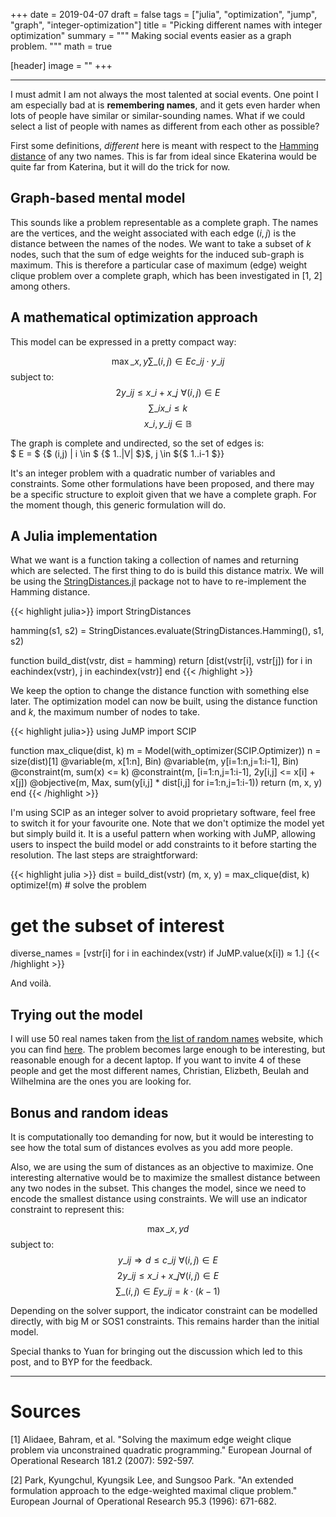 +++
date = 2019-04-07
draft = false
tags = ["julia", "optimization", "jump", "graph", "integer-optimization"]
title = "Picking different names with integer optimization"
summary = """
Making social events easier as a graph problem.
"""
math = true

[header]
image = ""
+++

--------

I must admit I am not always the most talented at social events.
One point I am especially bad at is **remembering names**, and it gets
even harder when lots of people have similar or similar-sounding names.
What if we could select a list of people with names as different from each
other as possible?  

First some definitions, *different* here is meant with respect to the
[Hamming distance](https://en.wikipedia.org/wiki/Hamming_distance) of any two names.
This is far from ideal since Ekaterina would be quite far from Katerina, but
it will do the trick for now.

## Graph-based mental model

This sounds like a problem representable as a complete graph.
The names are the vertices, and the weight associated with each edge $(i,j)$
is the distance between the names of the nodes. We want to take a subset
of $k$ nodes, such that the sum of edge weights for the induced sub-graph
is maximum. This is therefore a particular case of maximum (edge) weight clique
problem over a complete graph, which has been investigated in [1, 2] among others.

## A mathematical optimization approach

This model can be expressed in a pretty compact way:

$$ \max\_{x,y} \sum\_{(i,j)\in E} c\_{ij} \cdot y\_{ij} $$
subject to: $$ 2y\_{ij} \leq x\_i + x\_j \,\, \forall (i,j) \in E$$
$$ \sum\_{i} x\_i \leq k $$
$$x\_i, y\_{ij} \in \mathbb{B} $$

The graph is complete and undirected, so the set of edges is:  
$ E = $ {$ (i,j) | i \in $ {$ 1..|V| $}$, j \in ${$ 1..i-1 $}}  

It's an integer problem with a quadratic number of variables and constraints.
Some other formulations have been proposed, and there may be a specific structure
to exploit given that we have a complete graph.
For the moment though, this generic formulation will do.  

## A Julia implementation

What we want is a function taking a collection of names and returning which
are selected. The first thing to do is build this distance matrix.
We will be using the
[StringDistances.jl](https://github.com/matthieugomez/StringDistances.jl)
package not to have to re-implement the Hamming distance.

{{< highlight julia>}}
import StringDistances

hamming(s1, s2) = StringDistances.evaluate(StringDistances.Hamming(), s1, s2)

function build_dist(vstr, dist = hamming)
    return [dist(vstr[i], vstr[j]) for i in eachindex(vstr), j in eachindex(vstr)]
end
{{< /highlight >}}

We keep the option to change the distance function with something else later.
The optimization model can now be built, using the distance function and $k$,
the maximum number of nodes to take.

{{< highlight julia>}}
using JuMP
import SCIP

function max_clique(dist, k)
    m = Model(with_optimizer(SCIP.Optimizer))
    n = size(dist)[1]
    @variable(m, x[1:n], Bin)
    @variable(m, y[i=1:n,j=1:i-1], Bin)
    @constraint(m, sum(x) <= k)
    @constraint(m, [i=1:n,j=1:i-1], 2y[i,j] <= x[i] + x[j])
    @objective(m, Max, sum(y[i,j] * dist[i,j] for i=1:n,j=1:i-1))
    return (m, x, y)
end
{{< /highlight >}}

I'm using SCIP as an integer solver to avoid proprietary software,
feel free to switch it for your favourite one.
Note that we don't optimize the model yet but simply build it.
It is a useful pattern when working with JuMP, allowing users
to inspect the build model or add constraints to it before starting the resolution.
The last steps are straightforward:

{{< highlight julia >}}
dist = build_dist(vstr)
(m, x, y) = max_clique(dist, k)
optimize!(m) # solve the problem

# get the subset of interest
diverse_names = [vstr[i] for i in eachindex(vstr) if JuMP.value(x[i]) ≈ 1.]
{{< /highlight >}}

And voilà.

## Trying out the model

I will use 50 real names taken from
[the list of random names](http://listofrandomnames.com) website, which you
can find [here](/text/names.txt).
The problem becomes large enough to be interesting, but reasonable enough for
a decent laptop. If you want to invite 4 of these people and get the most
different names, Christian, Elizbeth, Beulah and Wilhelmina are the ones you
are looking for.  


## Bonus and random ideas

It is computationally too demanding for now, but it would be interesting
to see how the total sum of distances evolves as you add more people.  

Also, we are using the sum of distances as an objective to maximize.
One interesting alternative would be to maximize the smallest distance between
any two nodes in the subset. This changes the model, since we need to encode
the smallest distance using constraints. We will use an indicator constraint
to represent this:

$$\max\_{x,y} d $$
subject to:
$$ y\_{ij} \Rightarrow d \leq c\_{ij} \,\, \forall (i,j) \in E$$
$$ 2y\_{ij} \leq x\_i + x\_j \forall (i,j) \in E $$
$$ \sum\_{(i,j) \in E} y\_{ij} = k\cdot (k-1) $$

Depending on the solver support, the indicator constraint can be modelled directly,
with big M or SOS1 constraints. This remains harder than the initial model.  

Special thanks to Yuan for bringing out the discussion which led to this
post, and to BYP for the feedback.

--------

# Sources

[1] Alidaee, Bahram, et al. "Solving the maximum edge weight clique problem via unconstrained quadratic  programming." European Journal of Operational Research 181.2 (2007): 592-597.

[2] Park, Kyungchul, Kyungsik Lee, and Sungsoo Park. "An extended formulation approach to the edge-weighted maximal clique problem." European Journal of Operational Research 95.3 (1996): 671-682.
